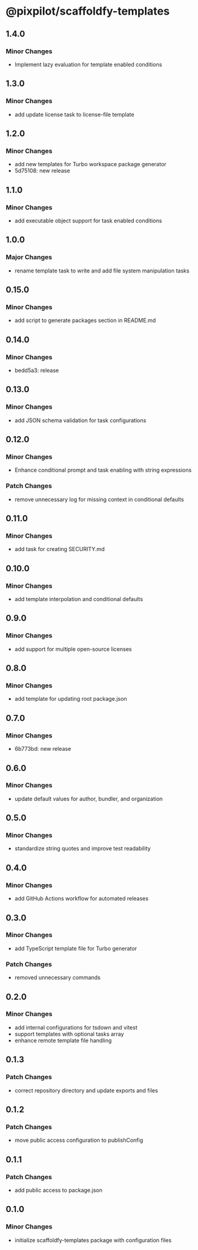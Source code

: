# @pixpilot/scaffoldfy-templates

## 1.4.0

### Minor Changes

- Implement lazy evaluation for template enabled conditions

## 1.3.0

### Minor Changes

- add update license task to license-file template

## 1.2.0

### Minor Changes

- add new templates for Turbo workspace package generator
- 5d75108: new release

## 1.1.0

### Minor Changes

- add executable object support for task enabled conditions

## 1.0.0

### Major Changes

- rename template task to write and add file system manipulation tasks

## 0.15.0

### Minor Changes

- add script to generate packages section in README.md

## 0.14.0

### Minor Changes

- bedd5a3: release

## 0.13.0

### Minor Changes

- add JSON schema validation for task configurations

## 0.12.0

### Minor Changes

- Enhance conditional prompt and task enabling with string expressions

### Patch Changes

- remove unnecessary log for missing context in conditional defaults

## 0.11.0

### Minor Changes

- add task for creating SECURITY.md

## 0.10.0

### Minor Changes

- add template interpolation and conditional defaults

## 0.9.0

### Minor Changes

- add support for multiple open-source licenses

## 0.8.0

### Minor Changes

- add template for updating root package.json

## 0.7.0

### Minor Changes

- 6b773bd: new release

## 0.6.0

### Minor Changes

- update default values for author, bundler, and organization

## 0.5.0

### Minor Changes

- standardize string quotes and improve test readability

## 0.4.0

### Minor Changes

- add GitHub Actions workflow for automated releases

## 0.3.0

### Minor Changes

- add TypeScript template file for Turbo generator

### Patch Changes

- removed unnecessary commands

## 0.2.0

### Minor Changes

- add internal configurations for tsdown and vitest
- support templates with optional tasks array
- enhance remote template file handling

## 0.1.3

### Patch Changes

- correct repository directory and update exports and files

## 0.1.2

### Patch Changes

- move public access configuration to publishConfig

## 0.1.1

### Patch Changes

- add public access to package.json

## 0.1.0

### Minor Changes

- initialize scaffoldfy-templates package with configuration files

